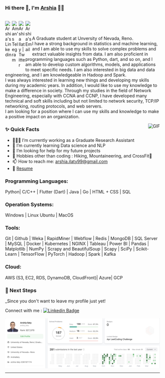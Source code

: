 ### Hi there 👋, I'm [Arshia]([https://github.com/aman-atg](https://github.com/ArshiaIlaty)) 👨‍💻

<br/>

<a href="https://www.linkedin.com/in/arshia-ilaty/">
  <img align="left" alt="Arshia's Linkedin" width="22px" src="https://cdn.jsdelivr.net/npm/simple-icons@v3/icons/linkedin.svg" />
</a>

<a href="https://t.me/arshiaa_ilaty">
  <img align="left" alt="Aman's Telegram" width="22px" src="https://cdn.jsdelivr.net/npm/simple-icons@v3/icons/telegram.svg" />
</a>

<a href="https://twitter.com/ArshiaIlaty">
  <img align="left" alt="Arshia Ilaty | Twitter" width="22px" src="https://cdn.jsdelivr.net/npm/simple-icons@v3/icons/twitter.svg" />
</a>

<a href="mailto:arshia.ilaty99@gmail.com">
  <img align="left" alt="Arshia's Email" width="22px" src="https://cdn.jsdelivr.net/npm/simple-icons@v3/icons/gmail.svg" />
</a>

<br />
<br/>

<p>
A Graduate student at Unversity of Nevada, Reno.
<br/>
I have a strong background in statistics and machine learning, and I am able to use my skills to solve complex problems and extract valuable insights from data. I am also proficient in programming languages such as Python, dart, and so on, and I am able to develop custom algorithms, models, and applications to meet specific needs. I am also interested in big data and data engineering, and I am knowledgeable in Hadoop and Spark.
<br/>  
I was always interested in learning new things and developing my skills during my academic years. In addition, I would like to use my knowledge to make a difference in society. Through my studies in the field of Network Engineering, especially with CCNA and CCNP, I have developed many technical and soft skills including but not limited to network security, TCP/IP networking, routing protocols, and web servers.
<br/>  
I am looking for a position where I can use my skills and knowledge to make a positive impact on an organization.
<br/>  
</p>

  <img align="right" alt="GIF" src="https://media.giphy.com/media/MC6eSuC3yypCU/giphy.gif" />
  
### ✨ Quick Facts

- 👨🏽‍💻 I’m currently working as a Graduate Research Assistant
- 🌱 I’m currently learning Data science and NLP
- 🤔 I’m looking for help for my future projects
- 🎿 Hobbies other than coding : Hiking, Mountaineering, and CrossFit🤖
- 📫 How to reach me: arshia.ilaty99@gmail.com
- 📝 [Resume](https://drive.google.com/file/d/1qG-DcqXRhtak3Kw0F2be-SvO4z_mMnz2/view)

### Programming Languages: 
Python| C/C++ | Flutter (Dart) | Java | Go | HTML + CSS | SQL
### Operation Systems: 
Windows | Linux Ubuntu | MacOS
### Tools: 
Git | Github | Weka | RapidMiner | Webflow | Redis | MongoDB | SQL Server | MySQL |
Docker | Kubernetes | NGINX | Tableau | Power BI | Pandas | Matplotlib | NumPy | Scrapy and
BeautifulSoup | Scapy | SciPy | Scikit-Learn | TensorFlow | PyTorch | Hadoop | Spark | Kafka
### Cloud: 
AWS (S3, EC2, RDS, DynamoDB, CloudFront)| Azure| GCP

### 👣 Next Steps

_Since you don't want to leave my profile just yet!

Connect with me : [![Linkedin Badge](https://img.shields.io/badge/-Arshia_Ilaty-blue?style=flat-square&logo=Linkedin&logoColor=white&link=https://www.linkedin.com/in/arshia-ilaty/)](https://www.linkedin.com/in/arshia-ilaty/)
<br/> 
<br/> 
<img align="center" alt="png" src="Screenshot 2023-04-15 at 6.21.31 PM.png" />
<hr/>
